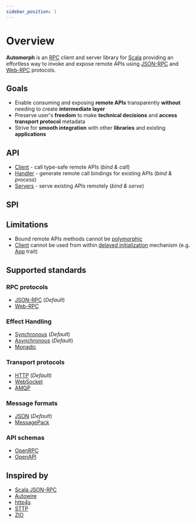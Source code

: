 ```yaml
---
sidebar_position: 1
---
```


# Overview

**Automorph** is an [RPC](https://en.wikipedia.org/wiki/Remote_procedure_call) client and server library for [Scala](https://www.scala-lang.org/) providing an effortless way to invoke and expose remote APIs using [JSON-RPC](https://www.jsonrpc.org/specification) and [Web-RPC](Web-RPC) protocols.


## Goals

* Enable consuming and exposing **remote APIs** transparently **without** needing to create **intermediate layer**
* Preserve user's **freedom** to make **technical decisions** and **access transport protocol** metadata
* Strive for **smooth integration** with other **libraries** and existing **applications**


## API

* [Client](/api/automorph/Client.html) - call type-safe remote APIs (*bind & call*)
* [Handler](/api/automorph/Handler.html) - generate remote call bindings for existing APIs (*bind & process*)
* [Servers](/api/automorph/transport/index.html) - serve existing APIs remotely (*bind & serve*)


## SPI


## Limitations

* Bound remote APIs methods cannot be [polymorphic](https://docs.scala-lang.org/tour/polymorphic-methods.html)
* [Client](/api/automorph/Client.html) cannot be used from within [delayed initialization](https://scala-lang.org/api/3.x/scala/DelayedInit.html) mechanism (e.g. [App](https://scala-lang.org/api/3.x/scala/App.html) trait)


## Supported standards

### RPC protocols

* [JSON-RPC](https://www.jsonrpc.org/specification) (*Default*)
* [Web-RPC](Web-RPC)

### Effect Handling

* [Synchronous](https://docs.scala-lang.org/scala3/book/taste-functions.html) (*Default*)
* [Asynchronous](https://docs.scala-lang.org/overviews/core/futures.html) (*Default*)
* [Monadic](https://blog.softwaremill.com/figuring-out-scala-functional-programming-libraries-af8230efccb4)

### Transport protocols

* [HTTP](https://en.wikipedia.org/wiki/Hypertext_Transfer_Protocol) (*Default*)
* [WebSocket](https://en.wikipedia.org/wiki/WebSocket)
* [AMQP](https://en.wikipedia.org/wiki/Advanced_Message_Queuing_Protocol)

### Message formats

* [JSON](https://www.json.org) (*Default*)
* [MessagePack](https://msgpack.org)

### API schemas

* [OpenRPC](https://spec.open-rpc.org)
* [OpenAPI](https://github.com/OAI/OpenAPI-Specification)


## Inspired by

* [Scala JSON-RPC](https://github.com/shogowada/scala-json-rpc)
* [Autowire](https://github.com/lihaoyi/autowire)
* [http4s](https://http4s.org)
* [STTP](https://sttp.softwaremill.com)
* [ZIO](https://zio.dev)


